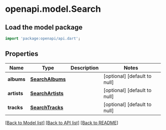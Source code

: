 # openapi.model.Search

## Load the model package
```dart
import 'package:openapi/api.dart';
```

## Properties
Name | Type | Description | Notes
------------ | ------------- | ------------- | -------------
**albums** | [**SearchAlbums**](SearchAlbums.md) |  | [optional] [default to null]
**artists** | [**SearchArtists**](SearchArtists.md) |  | [optional] [default to null]
**tracks** | [**SearchTracks**](SearchTracks.md) |  | [optional] [default to null]

[[Back to Model list]](../README.md#documentation-for-models) [[Back to API list]](../README.md#documentation-for-api-endpoints) [[Back to README]](../README.md)


